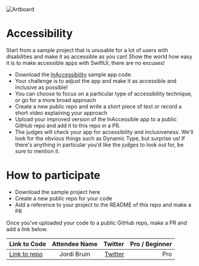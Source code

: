 ![Artboard](https://www.swiftuiseries.com/images/events/banner-accessibility.png)

# Accessibility

Start from a sample project that is unusable for a lot of users with disabilities and make it as accessible as you can! Show the world how easy it is to make accessible apps with SwiftUI, there are no excuses!

- Download the [InAccessibility](https://github.com/jordibruin/InAccessibility) sample app code.
- Your challenge is to adjust the app and make it as accessible and inclusive as possible!
- You can choose to focus on a particular type of accessibility technique, or go for a more broad approach
- Create a new public repo and write a short piece of text or record a short video explaining your approach
- Upload your improved version of the InAccessible app to a public GitHub repo and add it to this repo in a PR.
- The judges will check your app for accessibility and inclusiveness. We'll look for the obvious things such as Dynamic Type, but surprise us! If there's anything in particular you'd like the judges to look out for, be sure to mention it.
         
# How to participate

- Download the sample project here
- Create a new public repo for your code
- Add a reference to your project to the README of this repo and make a PR

Once you've uploaded your code to a public GitHub repo, make a PR and add a link below.

| Link to Code  | Attendee Name    | Twitter                                   | Pro / Beginner |
 | ------------- |:----------------:| ------------------------------------------------:|--------:|
| [Link to repo]()  | Jordi Bruin     | [Twitter](https://www.twitter.com/jordibruin)    | Pro |


